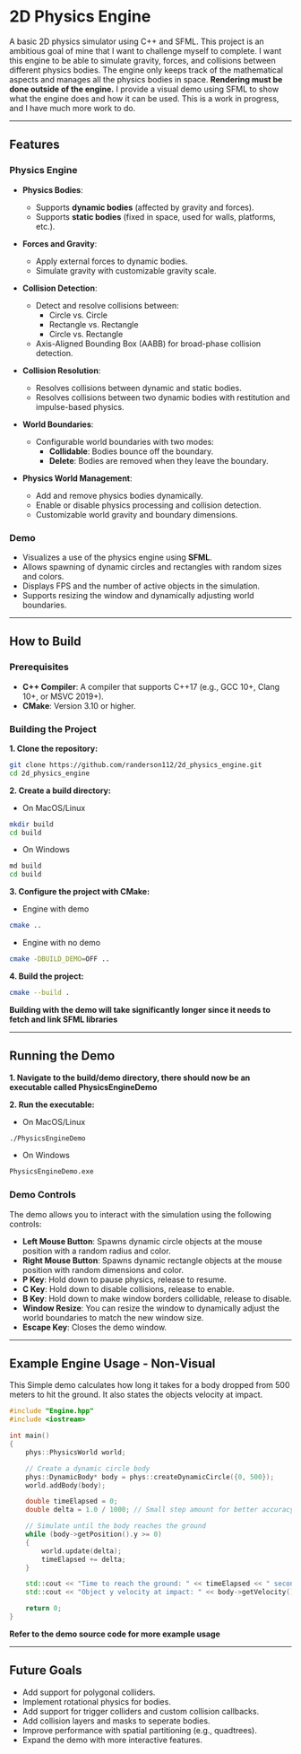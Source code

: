# 2D Physics Engine

A basic 2D physics simulator using C++ and SFML. This project is an ambitious goal of mine that I want to challenge myself to complete. I want this engine to be able to simulate gravity, forces, and collisions between different physics bodies. The engine only keeps track of the mathematical aspects and manages all the physics bodies in space. **Rendering must be done outside of the engine.** I provide a visual demo using SFML to show what the engine does and how it can be used. This is a work in progress, and I have much more work to do.

---

## Features

### Physics Engine
- **Physics Bodies**:
  - Supports **dynamic bodies** (affected by gravity and forces).
  - Supports **static bodies** (fixed in space, used for walls, platforms, etc.).

- **Forces and Gravity**:
  - Apply external forces to dynamic bodies.
  - Simulate gravity with customizable gravity scale.

- **Collision Detection**:
  - Detect and resolve collisions between:
    - Circle vs. Circle
    - Rectangle vs. Rectangle
    - Circle vs. Rectangle
  - Axis-Aligned Bounding Box (AABB) for broad-phase collision detection.

- **Collision Resolution**:
  - Resolves collisions between dynamic and static bodies.
  - Resolves collisions between two dynamic bodies with restitution and impulse-based physics.

- **World Boundaries**:
  - Configurable world boundaries with two modes:
    - **Collidable**: Bodies bounce off the boundary.
    - **Delete**: Bodies are removed when they leave the boundary.

- **Physics World Management**:
  - Add and remove physics bodies dynamically.
  - Enable or disable physics processing and collision detection.
  - Customizable world gravity and boundary dimensions.

### Demo
- Visualizes a use of the physics engine using **SFML**.
- Allows spawning of dynamic circles and rectangles with random sizes and colors.
- Displays FPS and the number of active objects in the simulation.
- Supports resizing the window and dynamically adjusting world boundaries.

---

## How to Build

### Prerequisites
- **C++ Compiler**: A compiler that supports C++17 (e.g., GCC 10+, Clang 10+, or MSVC 2019+).
- **CMake**: Version 3.10 or higher.

### Building the Project

**1. Clone the repository:**
```bash
git clone https://github.com/randerson112/2d_physics_engine.git
cd 2d_physics_engine
```

**2. Create a build directory:**
- On MacOS/Linux
```bash
mkdir build
cd build
```

- On Windows
```bash
md build
cd build
```

**3. Configure the project with CMake:**
- Engine with demo
```bash
cmake ..
```

- Engine with no demo
```bash
cmake -DBUILD_DEMO=OFF ..
```

**4. Build the project:**
```bash
cmake --build .
``` 

**Building with the demo will take significantly longer since it needs to fetch and link SFML libraries**

---

## Running the Demo

**1. Navigate to the build/demo directory, there should now be an executable called PhysicsEngineDemo**

**2. Run the executable:**
- On MacOS/Linux
```bash
./PhysicsEngineDemo
```

- On Windows
```bash
PhysicsEngineDemo.exe
```

### Demo Controls

The demo allows you to interact with the simulation using the following controls:

- **Left Mouse Button**: Spawns dynamic circle objects at the mouse position with a random radius and color.
- **Right Mouse Button**: Spawns dynamic rectangle objects at the mouse position with random dimensions and color.
- **P Key**: Hold down to pause physics, release to resume.
- **C Key**: Hold down to disable collisions, release to enable.
- **B Key**: Hold down to make window borders collidable, release to disable.
- **Window Resize**: You can resize the window to dynamically adjust the world boundaries to match the new window size.
- **Escape Key**: Closes the demo window.

---

## Example Engine Usage - Non-Visual

This Simple demo calculates how long it takes for a body dropped from 500 meters to hit the ground. It also states the objects velocity at impact.

```cpp
#include "Engine.hpp"
#include <iostream>

int main()
{
    phys::PhysicsWorld world;

    // Create a dynamic circle body
    phys::DynamicBody* body = phys::createDynamicCircle({0, 500});
    world.addBody(body);

    double timeElapsed = 0;
    double delta = 1.0 / 1000; // Small step amount for better accuracy

    // Simulate until the body reaches the ground
    while (body->getPosition().y >= 0)
    {
        world.update(delta);
        timeElapsed += delta;
    }

    std::cout << "Time to reach the ground: " << timeElapsed << " seconds" << std::endl;
    std::cout << "Object y velocity at impact: " << body->getVelocity().y << " meters per second" << std::endl;

    return 0;
}
```

**Refer to the demo source code for more example usage**

---

## Future Goals

- Add support for polygonal colliders.
- Implement rotational physics for bodies.
- Add support for trigger colliders and custom collision callbacks.
- Add collision layers and masks to seperate bodies.
- Improve performance with spatial partitioning (e.g., quadtrees).
- Expand the demo with more interactive features.